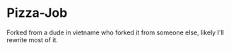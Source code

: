 # Pizza-Job
Forked from a dude in vietname who forked it from someone else, likely I'll rewrite most of it.
